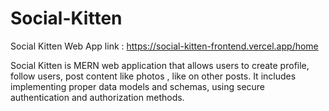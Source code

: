 # Social-Kitten

Social Kitten Web App link : https://social-kitten-frontend.vercel.app/home


Social Kitten is MERN web application that allows users to create profile, follow users, post content like photos , like on other posts. It includes implementing proper data models and schemas, using secure authentication and authorization methods.
